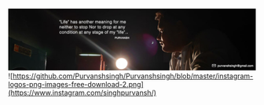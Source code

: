 ![alt text](https://github.com/Purvanshsingh/Purvanshsingh/blob/master/Artboard%2034.jpg)
![https://github.com/Purvanshsingh/Purvanshsingh/blob/master/instagram-logos-png-images-free-download-2.png](https://www.instagram.com/singhpurvansh/)
<!--
**Purvanshsingh/Purvanshsingh** is a ✨ _special_ ✨ repository because its `README.md` (this file) appears on your GitHub profile.

Here are some ideas to get you started:

- 🔭 I’m currently working on ...
- 🌱 I’m currently learning ...
- 👯 I’m looking to collaborate on ...
- 🤔 I’m looking for help with ...
- 💬 Ask me about ...
- 📫 How to reach me: ...
- 😄 Pronouns: ...
- ⚡ Fun fact: ...
-->
